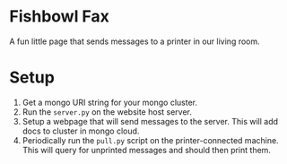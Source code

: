 # Fishbowl Fax
A fun little page that sends messages to a printer in our living room.

# Setup
1. Get a mongo URI string for your mongo cluster.
1. Run the `server.py` on the website host server.
2. Setup a webpage that will send messages to the server. This will add docs to cluster in mongo cloud.
3. Periodically run the `pull.py` script on the printer-connected machine. This will query for unprinted messages and should then print them.
